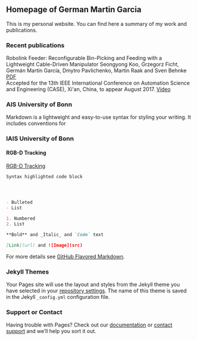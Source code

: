 ## Homepage of German Martin Garcia

This is my personal website. You can find here a summary of my work and publications.

### Recent publications

Robolink Feeder: Reconfigurable Bin-Picking and Feeding with a Lightweight Cable-Driven Manipulator 
Seongyong Koo, Grzegorz Ficht, Germán Martín García, Dmytro
Pavlichenko, Martin Raak and Sven Behnke
[PDF](http://ais.uni-bonn.de/papers/CASE_2017_Koo.pdf)		
Accepted for the 13th IEEE International Conference on Automation Science and
Engineering (CASE), Xi'an, China, to appear August 2017.
[Video](http://ais.uni-bonn.de/videos/CASE_2017_Koo.mp4)


### AIS University of Bonn

Markdown is a lightweight and easy-to-use syntax for styling your writing. It includes conventions for

### IAIS University of Bonn

#### RGB-D Tracking
[RGB-D Tracking](tracking.md)

```markdown
Syntax highlighted code block




- Bulleted
- List

1. Numbered
2. List

**Bold** and _Italic_ and `Code` text

[Link](url) and ![Image](src)
```

For more details see [GitHub Flavored Markdown](https://guides.github.com/features/mastering-markdown/).

### Jekyll Themes

Your Pages site will use the layout and styles from the Jekyll theme you have selected in your [repository settings](https://github.com/german-m-garcia/german-m-garcia.github.io/settings). The name of this theme is saved in the Jekyll `_config.yml` configuration file.

### Support or Contact

Having trouble with Pages? Check out our [documentation](https://help.github.com/categories/github-pages-basics/) or [contact support](https://github.com/contact) and we’ll help you sort it out.
